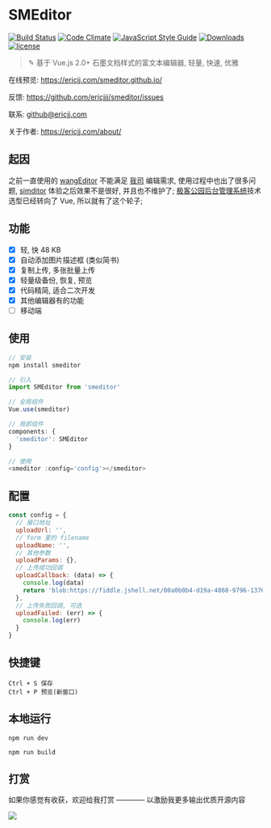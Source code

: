 # SMEditor

[![Build Status](https://travis-ci.org/ericjjj/smeditor.svg?branch=master)](https://travis-ci.org/ericjjj/smeditor)
[![Code Climate](https://codeclimate.com/github/ericjjj/smeditor/badges/gpa.svg)](https://codeclimate.com/github/ericjjj/smeditor)
[![JavaScript Style Guide](https://img.shields.io/badge/code_style-standard-brightgreen.svg)](https://standardjs.com)
[![Downloads](https://travis-ci.org/ericjjj/smeditor.svg?branch=master)](http://travis-ci.org/ericjjj/smeditor)
[![license](https://img.shields.io/github/license/mashape/apistatus.svg)](LICENSE)

> ✎ 基于 Vue.js 2.0+ 石墨文档样式的富文本编辑器, 轻量, 快速, 优雅

在线预览: https://ericjj.com/smeditor.github.io/

反馈: https://github.com/ericjjj/smeditor/issues

联系: github@ericjj.com

关于作者: https://ericjj.com/about/


## 起因
之前一直使用的 [wangEditor](https://www.kancloud.cn/wangfupeng/wangeditor3/332599) 不能满足 [我司](http://geekpark.net) 编辑需求, 使用过程中也出了很多问题,  [simditor](http://simditor.tower.im/) 体验之后效果不是很好, 并且也不维护了; [极客公园后台管理系统](https://github.com/GeekPark/gpk_admin)技术选型已经转向了 Vue, 所以就有了这个轮子;

## 功能
- [x] 轻, 快 48 KB
- [x] 自动添加图片描述框 (类似简书)
- [x] 复制上传, 多张批量上传
- [x] 轻量级备份, 恢复, 预览
- [x] 代码精简, 适合二次开发
- [x] 其他编辑器有的功能
- [ ] 移动端

## 使用

```js
// 安装
npm install smeditor

// 引入
import SMEditor from 'smeditor'

// 全局组件
Vue.use(smeditor)

// 局部组件
components: {
  'smeditor': SMEditor
}

// 使用
<smeditor :config='config'></smeditor>
```

## 配置
```js
const config = {
  // 接口地址
  uploadUrl: '',
  // form 里的 filename
  uploadName: '',
  // 其他参数
  uploadParams: {},
  // 上传成功回调
  uploadCallback: (data) => {
    console.log(data)
    return 'blob:https://fiddle.jshell.net/00a0b0b4-d19a-4860-9796-137692aef36f'
  },
  // 上传失败回调, 可选
  uploadFailed: (err) => {
    console.log(err)
  }
}
```

## 快捷键
```
Ctrl + S 保存
Ctrl + P 预览(新窗口)
```

## 本地运行

```
npm run dev

npm run build
```

## 打赏

如果你感觉有收获，欢迎给我打赏 ———— 以激励我更多输出优质开源内容

![](https://ws4.sinaimg.cn/large/006tNc79ly1fnyqbykokqj30w00w0wh9.jpg)
